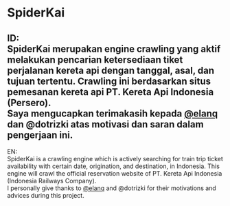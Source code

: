 # SpiderKai
ID:  
SpiderKai merupakan engine crawling yang aktif melakukan pencarian ketersediaan tiket perjalanan kereta api dengan tanggal, asal, dan tujuan tertentu. Crawling ini berdasarkan situs pemesanan kereta api PT. Kereta Api Indonesia (Persero).  
Saya mengucapkan terimakasih kepada [@elanq](https://github.com/elanq) dan @dotrizki atas motivasi dan saran dalam pengerjaan ini.
---
EN:  
SpiderKai is a crawling engine which is actively searching for train trip ticket availability with certain date, origination, and destination, in Indonesia. This engine will crawl the official reservation website of PT. Kereta Api Indonesia (Indonesia Railways Company).  
I personally give thanks to [@elanq](https://github.com/elanq) and @dotrizki for their motivations and advices during this project.
